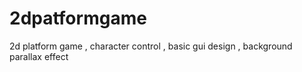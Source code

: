 # 2dpatformgame
2d platform game , character control , basic gui design , background parallax effect
